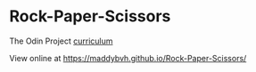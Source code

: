 # Rock-Paper-Scissors

The Odin Project [curriculum](https://www.theodinproject.com/courses/web-development-101/lessons/rock-paper-scissors?ref=lnav)

View online at https://maddybvh.github.io/Rock-Paper-Scissors/
